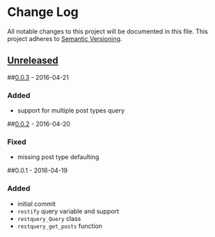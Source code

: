 # Change Log
All notable changes to this project will be documented in this file.
This project adheres to [Semantic Versioning](http://semver.org/).

## [Unreleased][unreleased]

##[0.0.3] - 2016-04-21
### Added
- support for multiple post types query

##[0.0.2] - 2016-04-20
### Fixed
- missing post type defaulting

##0.0.1 - 2016-04-19
### Added
- initial commit
- `restify` query variable and support
- `restquery_Query` class
- `restquery_get_posts` function

[unreleased]: https://github.com/olivierlacan/keep-a-changelog/compare/v0.0.3...HEAD
[0.0.3]: https://github.com/lucatume/rest-query/compare/0.2.0...0.3.0
[0.0.2]: https://github.com/lucatume/rest-query/compare/0.1.0...0.2.0